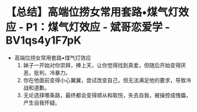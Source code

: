 # 【总结】高端位捞女常用套路•煤气灯效应 - P1：煤气灯效应 - 斌哥恋爱学 - BV1qs4y1F7pK

-   高端位捞女常用套路•煤气灯效应
    1.  妹子一开始对你崇拜，捧上天，让你觉得找到真爱，但随后开始变得厌恶，批判，冷暴力。
    2.  你在他面前变得小心翼翼，尝试改变自己，但无法满足他的要求，导致冷战和道歉。
    3.  无论选择哪条路，最终都会变得顺从和取悦，失去自我，被操控成傀儡，产生自我怀疑。